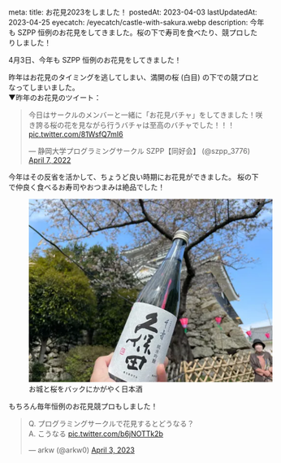 <route lang="yaml">
meta:
    title: お花見2023をしました！
    postedAt: 2023-04-03
    lastUpdatedAt: 2023-04-25
    eyecatch: /eyecatch/castle-with-sakura.webp
    description:
        今年も SZPP 恒例のお花見をしてきました。桜の下で寿司を食べたり、競プロしたりしました！
</route>
<script setup>
const s = document.createElement('script');
s.async = true;
s.src = "https://platform.twitter.com/widgets.js";
s.charset = "utf-8";
document.body.appendChild(s);
</script>


4月3日、今年も SZPP 恒例のお花見をしてきました！

昨年はお花見のタイミングを逃してしまい、満開の桜 (白目) の下での競プロとなってしまいました。 \
▼昨年のお花見のツイート：

<blockquote class="twitter-tweet"><p lang="ja" dir="ltr">今日はサークルのメンバーと一緒に「お花見バチャ」をしてきました！咲き誇る桜の花を見ながら行うバチャは至高のバチャでした！！！ <a href="https://t.co/81WsfQ7mI6">pic.twitter.com/81WsfQ7mI6</a></p>&mdash; 静岡大学プログラミングサークル SZPP【同好会】 (@szpp_3776) <a href="https://twitter.com/szpp_3776/status/1512036529912565763?ref_src=twsrc%5Etfw">April 7, 2022</a></blockquote>

今年はその反省を活かして、ちょうど良い時期にお花見ができました。
桜の下で仲良く食べるお寿司やおつまみは絶品でした！

<figure>
    <img src="./liquor-with-castle-sakura.webp" alt="お城と桜をバックにかがやく日本酒" style="max-width:480px" />
    <figcaption>お城と桜をバックにかがやく日本酒</figcaption>
</figure>

もちろん毎年恒例のお花見競プロもしました！

<blockquote class="twitter-tweet"><p lang="ja" dir="ltr">Q. プログラミングサークルで花見するとどうなる？<br>A. こうなる <a href="https://t.co/b6jNOTTk2b">pic.twitter.com/b6jNOTTk2b</a></p>&mdash; arkw (@arkw0) <a href="https://twitter.com/arkw0/status/1642773060607676417?ref_src=twsrc%5Etfw">April 3, 2023</a></blockquote>


